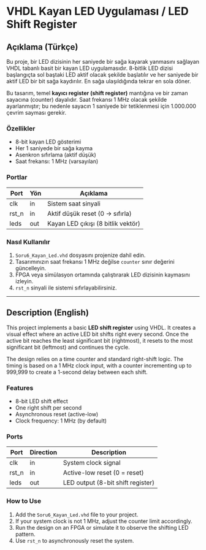 # VHDL Kayan LED Uygulaması / LED Shift Register

## Açıklama (Türkçe)

Bu proje, bir LED dizisinin her saniyede bir sağa kayarak yanmasını sağlayan VHDL tabanlı basit bir kayan LED uygulamasıdır. 8-bitlik LED dizisi başlangıçta sol baştaki LED aktif olacak şekilde başlatılır ve her saniyede bir aktif LED bir bit sağa kaydırılır. En sağa ulaşıldığında tekrar en sola döner.

Bu tasarım, temel **kayıcı register (shift register)** mantığına ve bir zaman sayacına (counter) dayalıdır. Saat frekansı 1 MHz olacak şekilde ayarlanmıştır; bu nedenle sayacın 1 saniyede bir tetiklenmesi için 1.000.000 çevrim sayması gerekir.

### Özellikler

- 8-bit kayan LED gösterimi
- Her 1 saniyede bir sağa kayma
- Asenkron sıfırlama (aktif düşük)
- Saat frekansı: 1 MHz (varsayılan)

### Portlar

| Port   | Yön | Açıklama                                |
|--------|-----|-----------------------------------------|
| clk    | in  | Sistem saat sinyali                     |
| rst_n  | in  | Aktif düşük reset (0 → sıfırla)         |
| leds   | out | Kayan LED çıkışı (8 bitlik vektör)      |

### Nasıl Kullanılır

1. `Soru6_Kayan_Led.vhd` dosyasını projenize dahil edin.
2. Tasarımınızın saat frekansı 1 MHz değilse `counter` sınır değerini güncelleyin.
3. FPGA veya simülasyon ortamında çalıştırarak LED dizisinin kaymasını izleyin.
4. `rst_n` sinyali ile sistemi sıfırlayabilirsiniz.

---

## Description (English)

This project implements a basic **LED shift register** using VHDL. It creates a visual effect where an active LED bit shifts right every second. Once the active bit reaches the least significant bit (rightmost), it resets to the most significant bit (leftmost) and continues the cycle.

The design relies on a time counter and standard right-shift logic. The timing is based on a 1 MHz clock input, with a counter incrementing up to 999,999 to create a 1-second delay between each shift.

### Features

- 8-bit LED shift effect
- One right shift per second
- Asynchronous reset (active-low)
- Clock frequency: 1 MHz (by default)

### Ports

| Port   | Direction | Description                          |
|--------|-----------|--------------------------------------|
| clk    | in        | System clock signal                  |
| rst_n  | in        | Active-low reset (0 = reset)         |
| leds   | out       | LED output (8-bit shift register)    |

### How to Use

1. Add the `Soru6_Kayan_Led.vhd` file to your project.
2. If your system clock is not 1 MHz, adjust the counter limit accordingly.
3. Run the design on an FPGA or simulate it to observe the shifting LED pattern.
4. Use `rst_n` to asynchronously reset the system.




